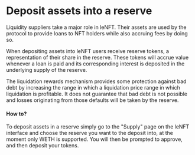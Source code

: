 # Deposit assets into a reserve

Liquidity suppliers take a major role in leNFT. Their assets are used by the protocol to provide loans to NFT holders while also accruing fees by doing so.

When depositing assets into leNFT users receive reserve tokens, a representation of their share in the reserve. These tokens will accrue value whenever a loan is paid and its corresponding interest is deposited in the underlying supply of the reserve.

The liquidation rewards mechanism provides some protection against bad debt by increasing the range in which a liquidation price range in which liquidation is profitable. It does not guarantee that bad debt is not possible and losses originating from those defaults will be taken by the reserve.

#### How to?

To deposit assets in a reserve simply go to the "Supply" page on the leNFT interface and choose the reserve you want to the deposit into, at the moment only WETH is supported. You will then be prompted to approve, and then deposit your tokens.
